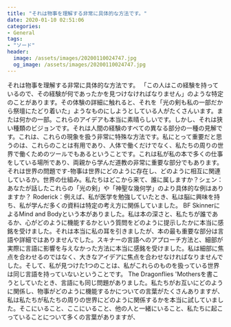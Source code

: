 ```yaml
---
title: "それは物事を理解する非常に具体的な方法です。"
date: 2020-01-10 02:51:06
categories:
- General
tags:
- "ソード"
header:
  image: /assets/images/20200110024747.jpg
  og_image: /assets/images/20200110024747.jpg
---
```


それは物事を理解する非常に具体的な方法です。 「この人はこの経験を持っているので、その経験が何であったかを見つけなければなりません」のような特定のことがあります。その体験の詳細に触れると、それを「光の剣も私の一部だから祭壇にたどり着いた」ようなものにしようとしている人がたくさんいます。または何かの一部。これらのアイデアも本当に素晴らしいです。しかし、それは狭い種類のビジョンです。それは人間の経験のすべての異なる部分の一種の見解です。これは、これらの現象を扱う非常に特殊な方法です。私にとって重要だと思うのは、これらのことは有用であり、人体で働くだけでなく、私たちの周りの世界で働くためのツールでもあるということです。これは私が私の本で多くの仕事をしている場所であり、両親から学んだ道教の非常に重要な部分でもあります。それは世界の問題です-物事は世界にどのように存在し、どのように相互に関連しているか。世界の仕組み。私たちはどこから来て、誰に属しますか？シェン：あなたが話したこれらの「光の剣」や「神聖な幾何学」のより具体的な例はありますか？ Roderick：例えば、私が医学を勉強していたとき、私は脳に興味を持ち、私が学んだ多くの資料は特定の考え方に関係していました。 BF SkinnerによるMind and Bodyという本がありました。私は本の深さと、私たちが誰であるか、心がどのように機能するかという質問をどのように提示したかに本当に感銘を受けました。それは本当に私の耳を引きましたが、本の最も重要な部分は言語や詳細ではありませんでした。スキナーの言語へのアプローチ方法と、細部が実際に言語に影響を与えなかった方法に本当に感銘を受けました。私は細部に焦点を合わせるのではなく、大きなアイデアに焦点を合わせなければなりませんでした。そして、私が見つけた1つのことは、私がこれらのものを扱っている世界は同じ言語を持っていないということです。 The Dragonflies &#39;Mothersを書こうとしていたとき、言語にも同じ問題がありました。私たちがお互いにどのように関係し、物事がどのように機能するかについての言葉がたくさんありますが、私は私たちが私たちの周りの世界にどのように関係するかを本当に試していました。そこにいること、ここにいること、他の人と一緒にいること、私たちに起こっていることについて多くの言葉がありますが、
